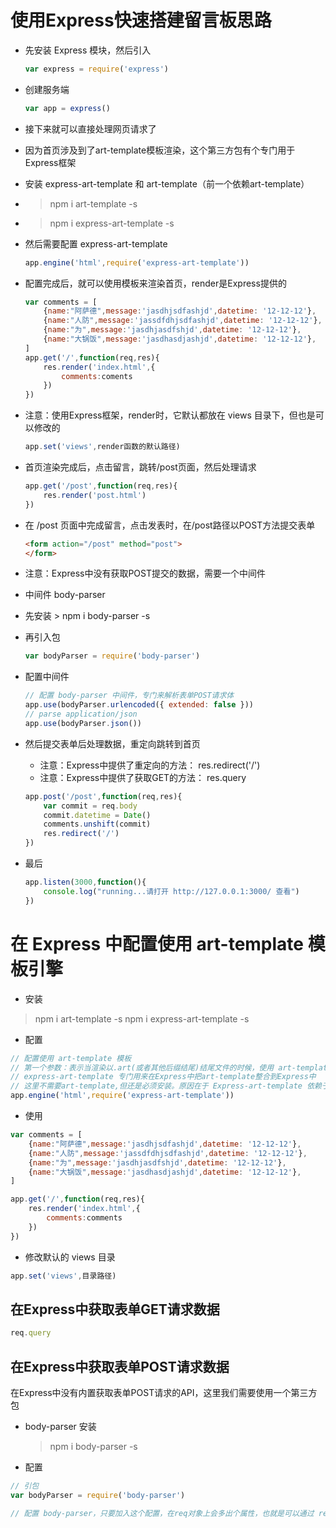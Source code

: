 # 使用Express快速搭建留言板思路
- 先安装 Express 模块，然后引入
    ```js
    var express = require('express')
    ```
- 创建服务端
    ```js
    var app = express()
    ```

- 接下来就可以直接处理网页请求了
- 因为首页涉及到了art-template模板渲染，这个第三方包有个专门用于Express框架
- 安装 express-art-template 和 art-template（前一个依赖art-template）
- > npm i art-template -s
- > npm i express-art-template -s
- 然后需要配置 express-art-template 
    ```js
    app.engine('html',require('express-art-template'))
    ```
- 配置完成后，就可以使用模板来渲染首页，render是Express提供的
    ```js
    var comments = [
        {name:"阿萨德",message:'jasdhjsdfashjd',datetime: '12-12-12'},
        {name:"人防",message:'jassdfdhjsdfashjd',datetime: '12-12-12'},
        {name:"为",message:'jasdhjasdfshjd',datetime: '12-12-12'},
        {name:"大锅饭",message:'jasdhasdjashjd',datetime: '12-12-12'},
    ]
    app.get('/',function(req,res){
        res.render('index.html',{
            comments:coments
        })
    })
    ```
- 注意：使用Express框架，render时，它默认都放在 views 目录下，但也是可以修改的
    ```js
    app.set('views',render函数的默认路径)
    ```

- 首页渲染完成后，点击留言，跳转/post页面，然后处理请求
    ```js
    app.get('/post',function(req,res){
        res.render('post.html')
    })
    ```

- 在 /post 页面中完成留言，点击发表时，在/post路径以POST方法提交表单
    ```html
    <form action="/post" method="post">
    </form>
    ```
- 注意：Express中没有获取POST提交的数据，需要一个中间件
- 中间件 body-parser 
- 先安装  > npm i body-parser -s
- 再引入包
    ```js
    var bodyParser = require('body-parser')
    ```
- 配置中间件
    ```js
    // 配置 body-parser 中间件，专门来解析表单POST请求体
    app.use(bodyParser.urlencoded({ extended: false }))
    // parse application/json
    app.use(bodyParser.json())
    ```
- 然后提交表单后处理数据，重定向跳转到首页
    - 注意：Express中提供了重定向的方法： res.redirect('/')
    - 注意：Express中提供了获取GET的方法： res.query
    ```js
    app.post('/post',function(req,res){
        var commit = req.body
        commit.datetime = Date()
        comments.unshift(commit)
        res.redirect('/')
    })
    ```

- 最后
    ```js
    app.listen(3000,function(){
        console.log("running...请打开 http://127.0.0.1:3000/ 查看")
    })
    ```





# 在 Express 中配置使用 art-template 模板引擎

- 安装
> npm i art-template -s
> npm i express-art-template -s

- 配置
```js
// 配置使用 art-template 模板
// 第一个参数：表示当渲染以.art(或者其他后缀结尾)结尾文件的时候，使用 art-template 模板引擎
// express-art-template 专门用来在Express中把art-template整合到Express中
// 这里不需要art-template,但还是必须安装。原因在于 Express-art-template 依赖于 art-template
app.engine('html',require('express-art-template'))
```

- 使用
```js
var comments = [
    {name:"阿萨德",message:'jasdhjsdfashjd',datetime: '12-12-12'},
    {name:"人防",message:'jassdfdhjsdfashjd',datetime: '12-12-12'},
    {name:"为",message:'jasdhjasdfshjd',datetime: '12-12-12'},
    {name:"大锅饭",message:'jasdhasdjashjd',datetime: '12-12-12'},
]

app.get('/',function(req,res){
    res.render('index.html',{
        comments:comments
    })
})
```

- 修改默认的 views 目录
```js
app.set('views',目录路径)
```

## 在Express中获取表单GET请求数据
```js
req.query
```

## 在Express中获取表单POST请求数据
在Express中没有内置获取表单POST请求的API，这里我们需要使用一个第三方包
- body-parser 安装
    > npm i body-parser -s
- 配置
```js
// 引包
var bodyParser = require('body-parser')

// 配置 body-parser，只要加入这个配置，在req对象上会多出个属性，也就是可以通过 req.body 来获取表单POST请求体数据
```
